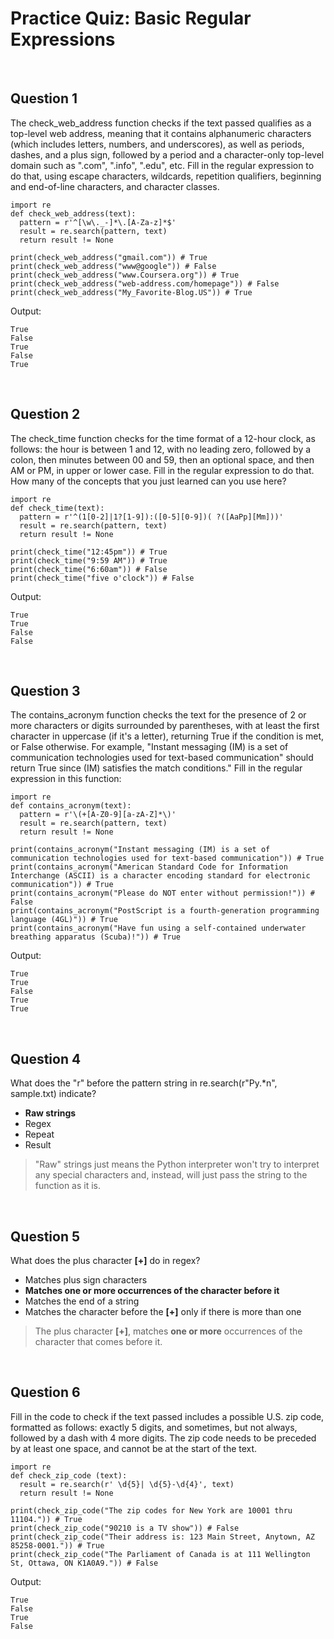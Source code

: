 # Practice Quiz: Basic Regular Expressions

<br>

## Question 1

The check_web_address function checks if the text passed qualifies as a top-level web address, meaning that it contains alphanumeric characters (which includes letters, numbers, and underscores), as well as periods, dashes, and a plus sign, followed by a period and a character-only top-level domain such as ".com", ".info", ".edu", etc. Fill in the regular expression to do that, using escape characters, wildcards, repetition qualifiers, beginning and end-of-line characters, and character classes.

```
import re
def check_web_address(text):
  pattern = r'^[\w\._-]*\.[A-Za-z]*$'
  result = re.search(pattern, text)
  return result != None

print(check_web_address("gmail.com")) # True
print(check_web_address("www@google")) # False
print(check_web_address("www.Coursera.org")) # True
print(check_web_address("web-address.com/homepage")) # False
print(check_web_address("My_Favorite-Blog.US")) # True
```

Output:

```
True
False
True
False
True
```

<br>

## Question 2

The check_time function checks for the time format of a 12-hour clock, as follows: the hour is between 1 and 12, with no leading zero, followed by a colon, then minutes between 00 and 59, then an optional space, and then AM or PM, in upper or lower case. Fill in the regular expression to do that. How many of the concepts that you just learned can you use here?

```
import re
def check_time(text):
  pattern = r'^(1[0-2]|1?[1-9]):([0-5][0-9])( ?([AaPp][Mm]))'
  result = re.search(pattern, text)
  return result != None

print(check_time("12:45pm")) # True
print(check_time("9:59 AM")) # True
print(check_time("6:60am")) # False
print(check_time("five o'clock")) # False
```

Output:

```
True
True
False
False
```

<br>

## Question 3

The contains_acronym function checks the text for the presence of 2 or more characters or digits surrounded by parentheses, with at least the first character in uppercase (if it's a letter), returning True if the condition is met, or False otherwise. For example, "Instant messaging (IM) is a set of communication technologies used for text-based communication" should return True since (IM) satisfies the match conditions." Fill in the regular expression in this function: 

```
import re
def contains_acronym(text):
  pattern = r'\(+[A-Z0-9][a-zA-Z]*\)'
  result = re.search(pattern, text)
  return result != None

print(contains_acronym("Instant messaging (IM) is a set of communication technologies used for text-based communication")) # True
print(contains_acronym("American Standard Code for Information Interchange (ASCII) is a character encoding standard for electronic communication")) # True
print(contains_acronym("Please do NOT enter without permission!")) # False
print(contains_acronym("PostScript is a fourth-generation programming language (4GL)")) # True
print(contains_acronym("Have fun using a self-contained underwater breathing apparatus (Scuba)!")) # True
```

Output:

```
True
True
False
True
True
```

<br>

## Question 4

What does the "r" before the pattern string in re.search(r"Py.*n", sample.txt) indicate?

* **Raw strings**
* Regex
* Repeat
* Result

> "Raw" strings just means the Python interpreter won't try to interpret any special characters and, instead, will just pass the string to the function as it is. 

<br>

## Question 5

What does the plus character **[+]** do in regex?

* Matches plus sign characters
* **Matches one or more occurrences of the character before it**
* Matches the end of a string
* Matches the character before the **[+]** only if there is more than one

> The plus character **[+]**, matches **one or more** occurrences of the character that comes before it. 

<br>

## Question 6

Fill in the code to check if the text passed includes a possible U.S. zip code, formatted as follows: exactly 5 digits, and sometimes, but not always, followed by a dash with 4 more digits. The zip code needs to be preceded by at least one space, and cannot be at the start of the text.

```
import re
def check_zip_code (text):
  result = re.search(r' \d{5}| \d{5}-\d{4}', text)
  return result != None

print(check_zip_code("The zip codes for New York are 10001 thru 11104.")) # True
print(check_zip_code("90210 is a TV show")) # False
print(check_zip_code("Their address is: 123 Main Street, Anytown, AZ 85258-0001.")) # True
print(check_zip_code("The Parliament of Canada is at 111 Wellington St, Ottawa, ON K1A0A9.")) # False
```

Output:

```
True
False
True
False
```
